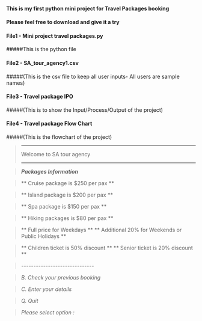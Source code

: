 
#### This is my first python mini project for Travel Packages booking
#### Please feel free to download and give it a try

#### File1 - Mini project travel packages.py
#####This is the python file

#### File2 - SA_tour_agency1.csv
#####(This is the csv file to keep all user inputs- All users are sample names)
#### File3 - Travel package IPO 
#####(This is to show the Input/Process/Output of the project)
#### File4 - Travel package Flow Chart 
#####(This is the flowchart of the project)

  >   *************************
  >    Welcome to SA tour agency
  >   *************************


  >   ***Packages Information***

 >** Cruise package is $250 per pax **
 
 >** Island package is $200 per pax **
 
 >** Spa package is $150 per pax **
 
 >** Hiking packages is $80 per pax **

 >** Full price for Weekdays **
 >** Additional 20% for Weekends or Public Holidays **

 >** Children ticket is 50% discount **
 >** Senior ticket is 20% discount **

>*------------------------------*

>*B. Check your previous booking*

>*C. Enter your details*

>*Q. Quit*

>*Please select option :*
